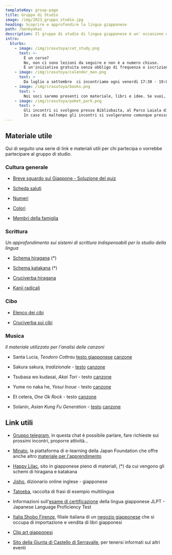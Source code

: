 ```yaml
---
templateKey: group-page
title: Gruppo di Studio
image: /img/2023_gruppo_studio.jpg
heading: Scoprire e approfondire la lingua giapponese
path: /benkyokai
description: Il gruppo di studio di lingua giapponese è un' occasione di incontro per studiare assieme ed aiutarsi a vicenda. Organizzato in collaborazione con Giunta di Castello di Serravalle, Centro Sociale di Dogana e Bibliobaita.
intro:
  blurbs:
    - image: /img/irasutoya/cat_study.png
      text: >-
        È un corso? 
        No, non ci sono lezioni da seguire e non è a numero chiuso.
        È un'iniziativa gratuita senza obbligo di frequenza o iscrizione. 
    - image: /img/irasutoya/calender_man.png
      text: >
        Da luglio a settembre  ci incontriamo ogni venerdì 17:30 - 19:00 per dedicarci allo studio del giapponese
    - image: /img/irasutoya/books.png
      text: >
        Noi soci saremo presenti con materiale, libri e idee. Se vuoi, porta anche il tuo manga preferito! Il giapponese è ovunque!
    - image: /img/irasutoya/poket_park.png
      text: >
        Gli incontri si svolgono presso Bibliobaita, al Parco Laiala di Serravalle.
        In caso di maltempo gli incontri si svolgeranno comunque presso la Casa del Castello di Serravalle
---
```


## Materiale utile

Qui di seguito una serie di link e materiali utili per chi partecipa o vorrebbe partecipare al gruppo di studio.

### Cultura generale

- [Breve sguardo sul Giappone - Soluzione del quiz](pdf/benkyokai/soluzione_quiz.pdf)

- [Scheda saluti](pdf/benkyokai/saluti.pdf)

- [Numeri]()

- [Colori](pdf/benkyokai/2023_colori.pdf)

- [Membri della famiglia](pdf/benkyokai/2023_famiglia.pdf)

### Scrittura

*Un approfondimento sui sistemi di scrittura indispensabili per lo studio della lingua*

- [Schema hiragana](/pdf/benkyokai/hiragana.pdf) (*)

- [Schema katakana](/pdf/benkyokai/katakana.pdf) (*)

- [Cruciverba hiragana](pdf/benkyokai/cruciverba_hiragana_1.pdf) 

- [Kanji radicali](pdf/benkyokai/2023_radicali_gallarotti.pdf)

### Cibo

- [Elenco dei cibi](pdf/benkyokai/2023_cibi.pdf)

- [Cruciverba sui cibi](pdf/benkyokai/2023_cruciverba_cibo.pdf)

### Musica

*Il materiale utilizzato per l'analisi delle canzoni*

- Santa Lucia, *Teodoro Cottrau* [testo giapponese](pdf/benkyokai/2023_santa_lucia.pdf) [canzone](https://youtu.be/tuN-K4KbfO8?si=9BkEgM7kwN3DiitJ&t=692)

- Sakura sakura, *tradizionale* - [testo](pdf/benkyokai/2023_sakura_sakura.pdf) [canzone](https://www.youtube.com/watch?v=0Hvo4Db3NT8)

- Tsubasa wo kudasai, *Akai Tori* - testo [canzone](https://www.youtube.com/watch?v=Pdyodbm1h-A)

- Yume no naka he, *Yosui Inoue* - testo [canzone](https://www.youtube.com/watch?v=Z1G6vOrCHlY)

- Et cetera, *One Ok Rock* - testo [canzone](https://www.youtube.com/watch?v=8Z_B3TKIDRY)

- Solanin, *Asian Kung Fu Generation* - [testo](pdf/benkyokai/2023_solanin.pdf) [canzone](https://www.youtube.com/watch?v=xZD1B1TskXs)

## Link utili

- [Gruppo telegram](https://t.me/+CPsTQj1K2-Y1OTQ0), in questa chat è possibile parlare, fare richieste sui prossimi incontri, proporre attività... 

- [Minato](https://minato-jf.jp/), la piattaforma di e-learning della Japan Foundation che offre anche altro [materiale per l'apprendimento](https://www.jpf.go.jp/e/project/japanese/education/resource/index.html)

- [Happy Lilac](https://happylilac.net/), sito in giapponese pieno di materiali, (*) da cui vengono gli schemi di hiragana e katakana

- [Jisho](https://jisho.org/), dizionario online inglese - giapponese

- [Tatoeba](https://tatoeba.org/en), raccolta di frasi di esempio multilingua

- Informazioni sull'[esame di certificazione](https://lingua.jfroma.it/lingua/noryoku-shiken/) della lingua giapponese JLPT - Japanese Language Proficiency Test

- [Italia Shobo Firenze](https://www.facebook.com/ItaliaShoboFirenze/?locale=it_IT), filiale italiana di un [negozio giapponese](https://italiashobo.com/) che si occupa di importazione e vendita di libri giapponesi

- [Clip art giapponesi](https://www.irasutoya.com/)

- [Sito della Giunta di Castello di Serravalle](https://www.castello.serravalle.sm/attivit%C3%A0), per tenersi informati sul altri eventi